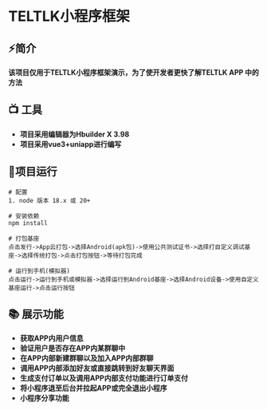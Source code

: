 # TELTLK小程序框架

## ⚡简介

**该项目仅用于TELTLK小程序框架演示，为了使开发者更快了解TELTLK APP 中的方法**

## 📺 工具

- **项目采用编辑器为Hbuilder X 3.98**
- **项目采用vue3+uniapp进行编写**

## 🚀项目运行

```
# 配置
1. node 版本 18.x 或 20+

# 安装依赖
npm install

# 打包基座
点击发行->App云打包->选择Android(apk包)->使用公共测试证书->选择打自定义调试基座->选择传统打包->点击打包按钮->等待打包完成

# 运行到手机(模拟器)
点击运行->运行到手机或模拟器->选择运行到Android基座->选择Android设备->使用自定义基座运行->点击运行按钮

```

## 📚 展示功能

- **获取APP内用户信息**
- **验证用户是否存在APP内某群聊中**
- **在APP内部新建群聊以及加入APP内部群聊**
- **调用APP内部添加好友或直接跳转到好友聊天界面**
- **生成支付订单以及调用APP内部支付功能进行订单支付**
- **将小程序退至后台并拉起APP或完全退出小程序**
- **小程序分享功能**

